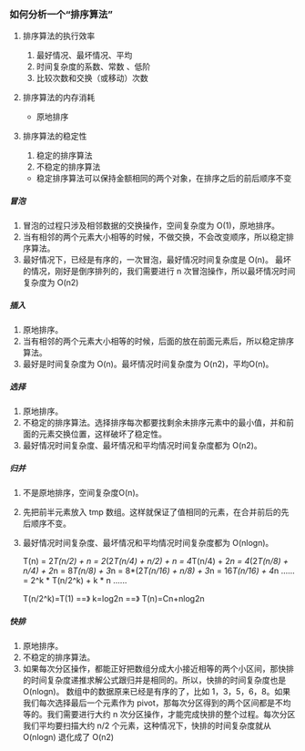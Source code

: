 ### 如何分析一个“排序算法”
1. 排序算法的执行效率
    1. 最好情况、最坏情况、平均
    2. 时间复杂度的系数、常数 、低阶
    3. 比较次数和交换（或移动）次数
2. 排序算法的内存消耗
    - 原地排序

3. 排序算法的稳定性
    1. 稳定的排序算法
    2. 不稳定的排序算法
    - 稳定排序算法可以保持金额相同的两个对象，在排序之后的前后顺序不变

##### 冒泡
1. 冒泡的过程只涉及相邻数据的交换操作，空间复杂度为 O(1)，原地排序。
2. 当有相邻的两个元素大小相等的时候，不做交换，不会改变顺序，所以稳定排序算法。
3. 最好情况下，已经是有序的，一次冒泡，最好情况时间复杂度是 O(n)。
最坏的情况，刚好是倒序排列的，我们需要进行 n 次冒泡操作，所以最坏情况时间复杂度为 O(n2)

##### 插入
1. 原地排序。
2. 当有相邻的两个元素大小相等的时候，后面的放在前面元素后，所以稳定排序算法。
3. 最好是时间复杂度为 O(n)。最坏情况时间复杂度为 O(n2)，平均O(n)。

##### 选择
1. 原地排序。
2. 不稳定的排序算法。选择排序每次都要找剩余未排序元素中的最小值，并和前面的元素交换位置，这样破坏了稳定性。
3. 最好情况时间复杂度、最坏情况和平均情况时间复杂度都为 O(n2)。

##### 归并
1. 不是原地排序，空间复杂度O(n)。
2. 先把前半元素放入 tmp 数组。这样就保证了值相同的元素，在合并前后的先后顺序不变。
3. 最好情况时间复杂度、最坏情况和平均情况时间复杂度都为 O(nlogn)。

    T(n) = 2*T(n/2) + n
         = 2*(2*T(n/4) + n/2) + n = 4*T(n/4) + 2*n
         = 4*(2*T(n/8) + n/4) + 2*n = 8*T(n/8) + 3*n
         = 8*(2*T(n/16) + n/8) + 3*n = 16*T(n/16) + 4*n
         ......
         = 2^k * T(n/2^k) + k * n
         ......

     T(n/2^k)=T(1)  ==》 k=log2n ==》 T(n)=Cn+nlog2n

##### 快排
1. 原地排序。
2. 不稳定的排序算法。
3. 如果每次分区操作，都能正好把数组分成大小接近相等的两个小区间，那快排的时间复杂度递推求解公式跟归并是相同的。所以，快排的时间复杂度也是 O(nlogn)。
数组中的数据原来已经是有序的了，比如 1，3，5，6，8。如果我们每次选择最后一个元素作为 pivot，那每次分区得到的两个区间都是不均等的。我们需要进行大约 n 次分区操作，才能完成快排的整个过程。每次分区我们平均要扫描大约 n/2 个元素，这种情况下，快排的时间复杂度就从 O(nlogn) 退化成了 O(n2)